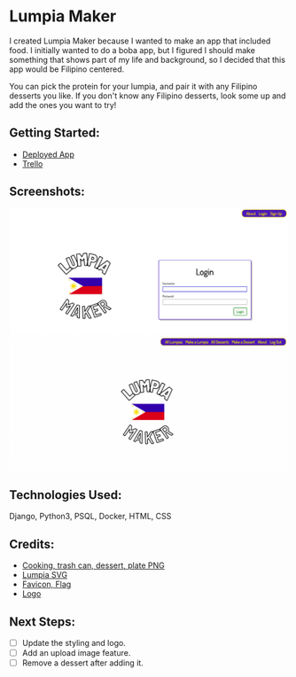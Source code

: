# Lumpia Maker

I created Lumpia Maker because I wanted to make an app that included food. I initially wanted to do a boba app, but I figured I should make something that shows part of my life and background, so I decided that this app would be Filipino centered.

You can pick the protein for your lumpia, and pair it with any Filipino desserts you like. If you don't know any Filipino desserts, look some up and add the ones you want to try! 

## Getting Started:
- [Deployed App](https://lumpia-maker.herokuapp.com/)
- [Trello](https://trello.com/b/GzA6S0IC/lumpia-maker)


## Screenshots:
![Log In](main_app/static/images/login.png)
![Logged In](main_app/static/images/loggedin.png)
## Technologies Used:
Django, Python3, PSQL, Docker, HTML, CSS


## Credits:  
- [Cooking, trash can, dessert, plate PNG](https://www.pngrepo.com/)
- [Lumpia SVG](https://thenounproject.com/)  
- [Favicon, Flag](https://commons.wikimedia.org/wiki/File:Flag_of_the_Philippines.svg)
- [Logo](https://www.canva.com/)

## Next Steps:
- [ ] Update the styling and logo.
- [ ] Add an upload image feature.
- [ ] Remove a dessert after adding it.
